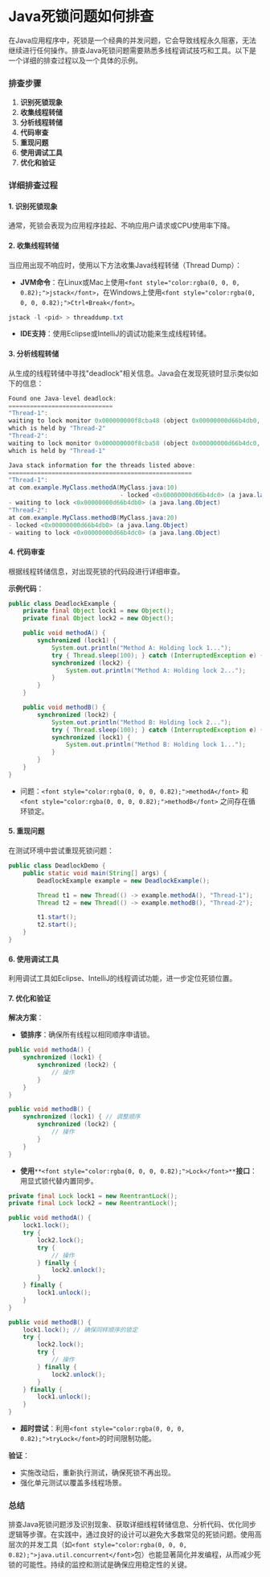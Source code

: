 # Java死锁问题如何排查

<font style="color:rgba(0, 0, 0, 0.82);">在Java应用程序中，死锁是一个经典的并发问题，它会导致线程永久阻塞，无法继续进行任何操作。排查Java死锁问题需要熟悉多线程调试技巧和工具。以下是一个详细的排查过程以及一个具体的示例。</font>

### <font style="color:rgba(0, 0, 0, 0.82);">排查步骤</font>

1. **<font style="color:rgba(0, 0, 0, 0.82);">识别死锁现象</font>**
2. **<font style="color:rgba(0, 0, 0, 0.82);">收集线程转储</font>**
3. **<font style="color:rgba(0, 0, 0, 0.82);">分析线程转储</font>**
4. **<font style="color:rgba(0, 0, 0, 0.82);">代码审查</font>**
5. **<font style="color:rgba(0, 0, 0, 0.82);">重现问题</font>**
6. **<font style="color:rgba(0, 0, 0, 0.82);">使用调试工具</font>**
7. **<font style="color:rgba(0, 0, 0, 0.82);">优化和验证</font>**

### <font style="color:rgba(0, 0, 0, 0.82);">详细排查过程</font>

#### <font style="color:rgba(0, 0, 0, 0.82);">1. 识别死锁现象</font>

<font style="color:rgba(0, 0, 0, 0.82);">通常，死锁会表现为应用程序挂起、不响应用户请求或CPU使用率下降。</font>

#### <font style="color:rgba(0, 0, 0, 0.82);">2. 收集线程转储</font>

<font style="color:rgba(0, 0, 0, 0.82);">当应用出现不响应时，使用以下方法收集Java线程转储（Thread Dump）：</font>

+ **<font style="color:rgba(0, 0, 0, 0.82);">JVM命令</font>**<font style="color:rgba(0, 0, 0, 0.82);">：在Linux或Mac上使用</font>`<font style="color:rgba(0, 0, 0, 0.82);">jstack</font>`<font style="color:rgba(0, 0, 0, 0.82);">，在Windows上使用</font>`<font style="color:rgba(0, 0, 0, 0.82);">Ctrl+Break</font>`<font style="color:rgba(0, 0, 0, 0.82);">。</font>

```java
jstack -l <pid> > threaddump.txt
```

+ **<font style="color:rgba(0, 0, 0, 0.82);">IDE支持</font>**<font style="color:rgba(0, 0, 0, 0.82);">：使用Eclipse或IntelliJ的调试功能来生成线程转储。</font>

#### <font style="color:rgba(0, 0, 0, 0.82);">3. 分析线程转储</font>

<font style="color:rgba(0, 0, 0, 0.82);">从生成的线程转储中寻找"deadlock"相关信息。Java会在发现死锁时显示类似如下的信息：</font>

```java
Found one Java-level deadlock:  
=============================  
"Thread-1":  
waiting to lock monitor 0x000000000f8cba48 (object 0x00000000d66b4db0, a java.lang.Object),  
which is held by "Thread-2"  
"Thread-2":  
waiting to lock monitor 0x000000000f8cba58 (object 0x00000000d66b4dc0, a java.lang.Object),  
which is held by "Thread-1"  

Java stack information for the threads listed above:  
===================================================  
"Thread-1":  
at com.example.MyClass.methodA(MyClass.java:10)  
                               - locked <0x00000000d66b4dc0> (a java.lang.Object)  
- waiting to lock <0x00000000d66b4db0> (a java.lang.Object)  
"Thread-2":  
at com.example.MyClass.methodB(MyClass.java:20)  
- locked <0x00000000d66b4db0> (a java.lang.Object)  
- waiting to lock <0x00000000d66b4dc0> (a java.lang.Object)
```

#### <font style="color:rgba(0, 0, 0, 0.82);">4. 代码审查</font>

<font style="color:rgba(0, 0, 0, 0.82);">根据线程转储信息，对出现死锁的代码段进行详细审查。</font>

**<font style="color:rgba(0, 0, 0, 0.82);">示例代码</font>**<font style="color:rgba(0, 0, 0, 0.82);">：</font>

```java
public class DeadlockExample {  
    private final Object lock1 = new Object();  
    private final Object lock2 = new Object();  

    public void methodA() {  
        synchronized (lock1) {  
            System.out.println("Method A: Holding lock 1...");  
            try { Thread.sleep(100); } catch (InterruptedException e) {}  
            synchronized (lock2) {  
                System.out.println("Method A: Holding lock 2...");  
            }  
        }  
    }  

    public void methodB() {  
        synchronized (lock2) {  
            System.out.println("Method B: Holding lock 2...");  
            try { Thread.sleep(100); } catch (InterruptedException e) {}  
            synchronized (lock1) {  
                System.out.println("Method B: Holding lock 1...");  
            }  
        }  
    }  
}
```

+ <font style="color:rgba(0, 0, 0, 0.82);">问题：</font>`<font style="color:rgba(0, 0, 0, 0.82);">methodA</font>`<font style="color:rgba(0, 0, 0, 0.82);"> </font><font style="color:rgba(0, 0, 0, 0.82);">和</font><font style="color:rgba(0, 0, 0, 0.82);"> </font>`<font style="color:rgba(0, 0, 0, 0.82);">methodB</font>`<font style="color:rgba(0, 0, 0, 0.82);"> </font><font style="color:rgba(0, 0, 0, 0.82);">之间存在循环锁定。</font>

#### <font style="color:rgba(0, 0, 0, 0.82);">5. 重现问题</font>

<font style="color:rgba(0, 0, 0, 0.82);">在测试环境中尝试重现死锁问题：</font>

```java
public class DeadlockDemo {  
    public static void main(String[] args) {  
        DeadlockExample example = new DeadlockExample();  

        Thread t1 = new Thread(() -> example.methodA(), "Thread-1");  
        Thread t2 = new Thread(() -> example.methodB(), "Thread-2");  

        t1.start();  
        t2.start();  
    }  
}
```

#### <font style="color:rgba(0, 0, 0, 0.82);">6. 使用调试工具</font>

<font style="color:rgba(0, 0, 0, 0.82);">利用调试工具如Eclipse、IntelliJ的线程调试功能，进一步定位死锁位置。</font>

#### <font style="color:rgba(0, 0, 0, 0.82);">7. 优化和验证</font>

**<font style="color:rgba(0, 0, 0, 0.82);">解决方案</font>**<font style="color:rgba(0, 0, 0, 0.82);">：</font>

+ **<font style="color:rgba(0, 0, 0, 0.82);">锁排序</font>**<font style="color:rgba(0, 0, 0, 0.82);">：确保所有线程以相同顺序申请锁。</font>

```java
public void methodA() {  
    synchronized (lock1) {  
        synchronized (lock2) {  
            // 操作  
        }  
    }  
}  

public void methodB() {  
    synchronized (lock1) { // 调整顺序  
        synchronized (lock2) {  
            // 操作  
        }  
    }  
}
```

+ **<font style="color:rgba(0, 0, 0, 0.82);">使用</font>**`**<font style="color:rgba(0, 0, 0, 0.82);">Lock</font>**`**<font style="color:rgba(0, 0, 0, 0.82);">接口</font>**<font style="color:rgba(0, 0, 0, 0.82);">：用显式锁代替内置同步。</font>

```java
private final Lock lock1 = new ReentrantLock();  
private final Lock lock2 = new ReentrantLock();  

public void methodA() {  
    lock1.lock();  
    try {  
        lock2.lock();  
        try {  
            // 操作  
        } finally {  
            lock2.unlock();  
        }  
    } finally {  
        lock1.unlock();  
    }  
}  

public void methodB() {  
    lock1.lock(); // 确保同样顺序的锁定  
    try {  
        lock2.lock();  
        try {  
            // 操作  
        } finally {  
            lock2.unlock();  
        }  
    } finally {  
        lock1.unlock();  
    }  
}
```

+ **<font style="color:rgba(0, 0, 0, 0.82);">超时尝试</font>**<font style="color:rgba(0, 0, 0, 0.82);">：利用</font>`<font style="color:rgba(0, 0, 0, 0.82);">tryLock</font>`<font style="color:rgba(0, 0, 0, 0.82);">的时间限制功能。</font>

**<font style="color:rgba(0, 0, 0, 0.82);">验证</font>**<font style="color:rgba(0, 0, 0, 0.82);">：</font>

+ <font style="color:rgba(0, 0, 0, 0.82);">实施改动后，重新执行测试，确保死锁不再出现。</font>
+ <font style="color:rgba(0, 0, 0, 0.82);">强化单元测试以覆盖多线程场景。</font>

### <font style="color:rgba(0, 0, 0, 0.82);">总结</font>

<font style="color:rgba(0, 0, 0, 0.82);">排查Java死锁问题涉及识别现象、获取详细线程转储信息、分析代码、优化同步逻辑等步骤。在实践中，通过良好的设计可以避免大多数常见的死锁问题。使用高层次的并发工具（如</font>`<font style="color:rgba(0, 0, 0, 0.82);">java.util.concurrent</font>`<font style="color:rgba(0, 0, 0, 0.82);">包）也能显著简化并发编程，从而减少死锁的可能性。持续的监控和测试是确保应用稳定性的关键。</font>
